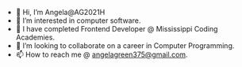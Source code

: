 - 👋 Hi, I’m Angela@AG2021H
- 👀 I’m interested in computer software.
- 🌱 I have completed Frontend Developer @ Mississippi Coding Academies. 
- 💞️ I’m looking to collaborate on a career in Computer Programming.
- 📫 How to reach me @ angelagreen375@gmail.com.

<!---
AG2021H/AG2021H is a ✨ special ✨ repository because its `README.md` (this file) appears on your GitHub profile.
You can click the Preview link to take a look at your changes.
--->
